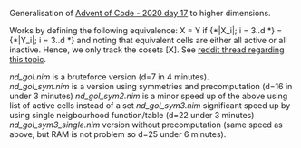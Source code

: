 Generalisation of [Advent of Code - 2020 day 17](https://adventofcode.com/2020/day/17) to higher dimensions.

Works by defining the following equivalence:
X = Y if {\*|X_i|; i = 3..d \*} = {\*|Y_i|; i = 3..d \*}
and noting that equivalent cells are either all active or all inactive. Hence, we only track the cosets [X].
See [reddit thread regarding this topic](https://www.reddit.com/r/adventofcode/comments/kfb6zx/day_17_getting_to_t6_at_for_higher_spoilerss/).

*nd_gol.nim* is a bruteforce version (d=7 in 4 minutes).  
*nd_gol_sym.nim* is a version using symmetries and precomputation (d=16 in under 3 minutes)
*nd_gol_sym2.nim* is a minor speed up of the above using list of active cells instead of a set
*nd_gol_sym3.nim* significant speed up by using single neigbourhood function/table (d=22 under 3 minutes)
*nd_gol_sym3_single.nim* version without precomputation (same speed as above, but RAM is not problem so d=25 under 6 minutes).

